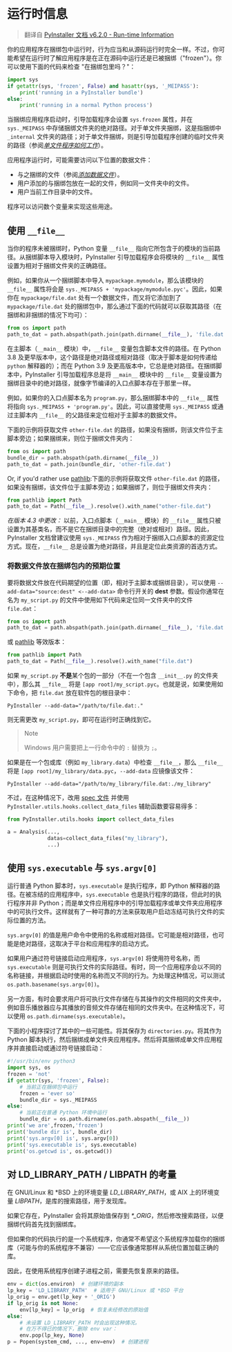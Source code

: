 # 运行时信息

> 翻译自 [PyInstaller 文档 v6.2.0 - Run-time Information](https://pyinstaller.org/en/v6.2.0/runtime-information.html)

你的应用程序在捆绑包中运行时，行为应当和从源码运行时完全一样。不过，你可能希望在运行时了解应用程序是在正在源码中运行还是已被捆绑（"frozen"）。你可以使用下面的代码来检查 "在捆绑包里吗？"：

```python
import sys
if getattr(sys, 'frozen', False) and hasattr(sys, '_MEIPASS'):
    print('running in a PyInstaller bundle')
else:
    print('running in a normal Python process')
```

当捆绑应用程序启动时，引导加载程序会设置 `sys.frozen` 属性，并在 `sys._MEIPASS` 中存储捆绑文件夹的绝对路径。对于单文件夹捆绑，这是指捆绑中 `_internal` 文件夹的路径；对于单文件捆绑，则是引导加载程序创建的临时文件夹的路径（参阅[*单文件程序如何工作*](./operating-mode.md#单文件程序如何工作)）。

应用程序运行时，可能需要访问以下位置的数据文件：

- 与之捆绑的文件（参阅[*添加数据文件*](./spec-files.md#添加数据文件)）。
- 用户添加的与捆绑包放在一起的文件，例如同一文件夹中的文件。
- 用户当前工作目录中的文件。

程序可以访问数个变量来实现这些用途。

## 使用 `__file__`

当你的程序未被捆绑时，Python 变量 `__file__` 指向它所包含于的模块的当前路径。从捆绑脚本导入模块时，PyInstaller 引导加载程序会将模块的 `__file__` 属性设置为相对于捆绑文件夹的正确路径。

例如，如果你从一个捆绑脚本中导入 `mypackage.mymodule`，那么该模块的 `__file__` 属性将会是 `sys._MEIPASS + 'mypackage/mymodule.pyc'`。因此，如果你在 `mypackage/file.dat` 处有一个数据文件，而又将它添加到了 `mypackage/file.dat` 处的捆绑包中，那么通过下面的代码就可以获取其路径（在捆绑和非捆绑的情况下均可）：

```python
from os import path
path_to_dat = path.abspath(path.join(path.dirname(__file__), 'file.dat'))
```

在主脚本（`__main__` 模块）中，`__file__` 变量包含脚本文件的路径。在 Python 3.8 及更早版本中，这个路径是绝对路径或相对路径（取决于脚本是如何传递给 `python` 解释器的）；而在 Python 3.9 及更高版本中，它总是绝对路径。在捆绑脚本中，PyInstaller 引导加载程序总是将 `__main__` 模块中的 `__file__` 变量设置为捆绑目录中的绝对路径，就像字节编译的入口点脚本存在于那里一样。

例如，如果你的入口点脚本名为 `program.py`，那么捆绑脚本中的 `__file__` 属性将指向 `sys._MEIPASS + 'program.py'`。因此，可以直接使用 `sys._MEIPASS` 或通过主脚本内 `__file__` 的父路径来定位相对于主脚本的数据文件。

下面的示例将获取文件 `other-file.dat` 的路径，如果没有捆绑，则该文件位于主脚本旁边；如果捆绑来，则位于捆绑文件夹内：

```python
from os import path
bundle_dir = path.abspath(path.dirname(__file__))
path_to_dat = path.join(bundle_dir, 'other-file.dat')
```

Or, if you'd rather use [pathlib](https://docs.python.org/zh-cn/3/library/pathlib.html):下面的示例将获取文件 `other-file.dat` 的路径，如果没有捆绑，该文件位于主脚本旁边；如果捆绑了，则位于捆绑文件夹内：

```python
from pathlib import Path
path_to_dat = Path(__file__).resolve().with_name("other-file.dat")
```

*在版本 4.3 中更改：* 以前，入口点脚本（`__main__` 模块）的 `__file__` 属性只被设置为其基类名，而不是它在捆绑目录中的完整（绝对或相对）路径。因此，PyInstaller 文档曾建议使用 `sys._MEIPASS` 作为相对于捆绑入口点脚本的资源定位方式。现在，`__file__` 总是设置为绝对路径，并且是定位此类资源的首选方式。

### 将数据文件放在捆绑包内的预期位置

要将数据文件放在代码期望的位置（即，相对于主脚本或捆绑目录），可以使用 `--add-data="source:dest" <--add-data>` 命令行开关的 **dest** 参数。假设你通常在名为 `my_script.py` 的文件中使用如下代码来定位同一文件夹中的文件 `file.dat`：

```python
from os import path
path_to_dat = path.abspath(path.join(path.dirname(__file__), 'file.dat'))
```

或 [pathlib](https://docs.python.org/zh-cn/3/library/pathlib.html) 等效版本：

```python
from pathlib import Path
path_to_dat = Path(__file__).resolve().with_name("file.dat")
```

如果 `my_script.py` **不是**某个包的一部分（不在一个包含 `__init__.py` 的文件夹中），那么其 `__file__` 将是 `[app root]/my_script.pyc`。也就是说，如果使用如下命令，把 `file.dat` 放在软件包的根目录中：

```shell
PyInstaller --add-data="/path/to/file.dat:."
```

则无需更改 `my_script.py`，即可在运行时正确找到它。

> Note
>
> Windows 用户需要把上一行命令中的 `:` 替换为 `;`。

如果是在一个包或库（例如 `my_library.data`）中检查 `__file__`，那么 `__file__` 将是 `[app root]/my_library/data.pyc`，`--add-data` 应镜像该文件：

```shell
PyInstaller --add-data="/path/to/my_library/file.dat:./my_library"
```

不过，在这种情况下，改用 [spec 文件](./spec-files.md#使用-spec-文件) 并使用 `PyInstaller.utils.hooks.collect_data_files` 辅助函数要容易得多：

```python
from PyInstaller.utils.hooks import collect_data_files

a = Analysis(...,
             datas=collect_data_files("my_library"),
             ...)
```

## 使用 `sys.executable` 与 `sys.argv[0]`

运行普通 Python 脚本时，`sys.executable` 是执行程序，即 Python 解释器的路径。在被冻结的应用程序中，`sys.executable` 也是执行程序的路径，但此时的执行程序并非 Python；而是单文件应用程序中的引导加载程序或单文件夹应用程序中的可执行文件。这样就有了一种可靠的方法来获取用户启动冻结可执行文件的实际位置的方法。

`sys.argv[0]` 的值是用户命令中使用的名称或相对路径。它可能是相对路径，也可能是绝对路径，这取决于平台和应用程序的启动方式。

如果用户通过符号链接启动应用程序，`sys.argv[0]` 将使用符号名称，而 `sys.executable` 则是可执行文件的实际路径。有时，同一个应用程序会以不同的名称链接，并根据启动时使用的名称而又不同的行为。为处理这种情况，可以测试 `os.path.basename(sys.argv[0])`。

另一方面，有时会要求用户将可执行文件存储在与其操作的文件相同的文件夹中，例如音乐播放器应与其播放的音频文件存储在相同的文件夹中。在这种情况下，可以使用 `os.path.dirname(sys.executable)`。

下面的小程序探讨了其中的一些可能性。将其保存为 `directories.py`。将其作为 Python 脚本执行，然后捆绑成单文件夹应用程序。然后将其捆绑成单文件应用程序并直接启动或通过符号链接启动：

```python
#!/usr/bin/env python3
import sys, os
frozen = 'not'
if getattr(sys, 'frozen', False):
    # 当前正在捆绑包中运行
    frozen = 'ever so'
    bundle_dir = sys._MEIPASS
else:
    # 当前正在普通 Python 环境中运行
    bundle_dir = os.path.dirname(os.path.abspath(__file__))
print('we are',frozen,'frozen')
print('bundle dir is', bundle_dir)
print('sys.argv[0] is', sys.argv[0])
print('sys.executable is', sys.executable)
print('os.getcwd is', os.getcwd())
```

## 对 LD_LIBRARY_PATH / LIBPATH 的考量

在 GNU/Linux 和 \*BSD 上的环境变量 *LD_LIBRARY_PATH*，或 AIX 上的环境变量 *LIBPATH*，是库的搜索路径，用于发现库。

如果它存在，PyInstaller 会将其原始值保存到 *\*\_ORIG*，然后修改搜索路径，以便捆绑代码首先找到捆绑库。

但如果你的代码执行的是一个系统程序，你通常不希望这个系统程序加载你的捆绑库（可能与你的系统程序不兼容）——它应该像通常那样从系统位置加载正确的库。

因此，在使用系统程序创建子进程之前，需要先恢复原来的路径。

```python
env = dict(os.environ)  # 创建环境的副本
lp_key = 'LD_LIBRARY_PATH'  # 适用于 GNU/Linux 或 *BSD 平台
lp_orig = env.get(lp_key + '_ORIG')
if lp_orig is not None:
    env[lp_key] = lp_orig  # 恢复未经修改的原始值
else:
    # 未设置 LD_LIBRARY_PATH 时会出现这种情况。
    # 在万不得已的情况下，删除 env var：
    env.pop(lp_key, None)
p = Popen(system_cmd, ..., env=env)  # 创建进程
```

